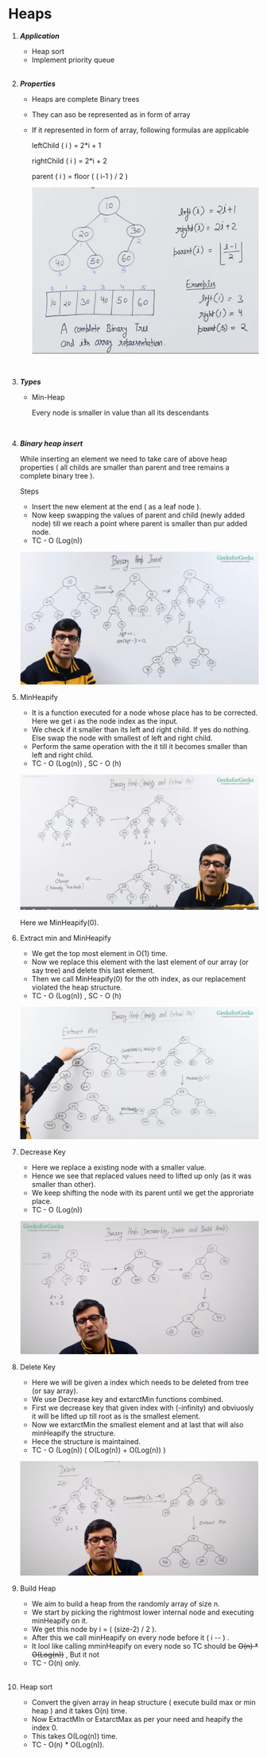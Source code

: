 # Heaps

1. ***Application***
    - Heap sort
    - Implement priority queue
    <br />
    
2. ***Properties***
    - Heaps are complete Binary trees
    - They can aso be represented as in form of array
    - If it represented in form of array, following formulas are applicable
        
        leftChild ( i )  =   2*i  + 1
        
        rightChild ( i )  =  2*i + 2
        
        parent ( i )  = floor ( ( i-1 ) / 2 )
        
        ![Untitled](./images/property.png)
    <br />
        
    
3. ***Types***
    - Min-Heap
        
        Every node is smaller in value than all its descendants
    <br />
        
4. ***Binary heap insert***
    
    While inserting an element we need to take care of above heap properties ( all childs are smaller than parent and tree remains a complete binary tree ).
    
    Steps
    
    - Insert the new element at the end ( as a leaf node ).
    - Now keep swapping the values of parent and child (newly added node) till we reach a point where parent is smaller than pur added node.
    - TC - O (Log(n))
    
    ![Untitled](./images/insert.png)
    <br />
    

1. MinHeapify
    - It is a function executed for a node whose place has to be corrected. Here we get i as the node index as the input.
    - We check if it smaller than its left and right child. If yes do nothing. Else swap the node with smallest of left and right child.
    - Perform the same operation with the it till it becomes smaller than left and right child.
    - TC - O (Log(n)) , SC - O (h)
    
    ![Untitled](./images/minHeapify.png)
    
    Here we MinHeapify(0).
    <br />
    
2. Extract min and MinHeapify
    - We get the top most element in O(1) time.
    - Now we replace this element with the last element of our array (or say tree) and delete this last element.
    - Then we call MinHeapify(0) for the oth index, as our replacement violated the heap structure.
    - TC - O (Log(n)) , SC - O (h)
    
    ![Untitled](./images/extractMin.png)
    <br />
    
3. Decrease Key
    - Here we replace a existing node with a smaller value.
    - Hence we see that replaced values need to lifted up only (as it was smaller than other).
    - We keep shifting the node with its parent until we get the approriate place.
    - TC - O (Log(n))
    
    ![Untitled](./images/decreaseKey.png)
    <br />
    

1. Delete Key
    - Here we will be given a index which needs to be deleted from tree (or say array).
    - We use Decrease key and extarctMin functions combined.
    - First we decrease key that given index with (-infinity) and obviuosly it will be lifted up till root as is the smallest element.
    - Now we extarctMin the smallest element and at last that will also minHeapify the structure.
    - Hece the structure is maintained.
    - TC - O (Log(n))   ( O(Log(n)) + O(Log(n)) )
    
    ![Untitled](./images/delete.png)
    <br />
    
     
    
2. Build Heap
    - We aim to build a heap from the randomly array of size n.
    - We start by picking the rightmost lower internal node and executing minHeapify on it.
    - We get this node by   i = ( (size-2) / 2 ).
    - After this we call minHeapify on every node before it ( i -- ) .
    - It lool like calling mminHeapify on every node so TC should be ~~O(n) * O(Log(n))~~ , But it not
    - TC - O(n) only.
    <br />

1. Heap sort
    - Convert the given array in heap structure ( execute build max or min heap ) and it takes O(n) time.
    - Now ExtractMIn or ExtarctMax as per your need and heapify the index 0.
    - This takes O(Log(n)) time.
    - TC - O(n) * O(Log(n)).
    <br />
